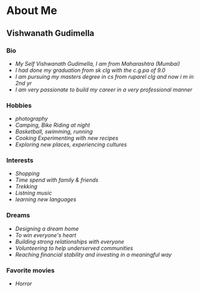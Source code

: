# About Me

## Vishwanath Gudimella

### Bio 
* _My Self Vishwanath Gudimella, I am from Maharashtra (Mumbai)_
* _I had done my graduation from sk clg with the c.g.pa of 9.0_
* _I am pursuing my masters degree in cs from ruparel clg and now i m in 2nd yr_
* _I am very passionate to build my career in a very professional manner_

### Hobbies
* _photography_
* _Camping, Bike Riding at night_
* _Basketball, swimming, running_
* _Cooking Experimenting with new recipes_
* _Exploring new places, experiencing cultures_

### Interests
 * _Shopping_
 * _Time spend with family & friends_
 * _Trekking_
 * _Listning music_
 * _learning new languages_

### Dreams
* _Designing a dream home_
* _To win everyone's heart_
* _Building strong relationships with everyone_
* _Volunteering to help underserved communities_
* _Reaching financial stability and investing in a meaningful way_

### Favorite movies
* _Horror_
  
